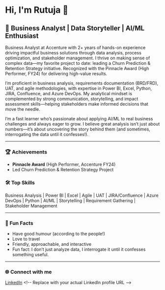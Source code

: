 # Hi, I'm Rutuja 👋

## 🚀 Business Analyst | Data Storyteller | AI/ML Enthusiast

Business Analyst at Accenture with 2+ years of hands-on experience driving impactful business solutions through data analysis, process optimization, and stakeholder management. I thrive on making sense of complex data—my favorite project to date: leading a Churn Prediction & Retention Strategy initiative. Recognized with the Pinnacle Award (High Performer, FY24) for delivering high-value results.

I’m proficient in business analysis, requirements documentation (BRD/FRD), UAT, and agile methodologies, with expertise in Power BI, Excel, Python, JIRA, Confluence, and Azure DevOps. My analytical mindset is complemented by strong communication, storytelling, and impact assessment skills—helping stakeholders make informed decisions that move the needle.

I’m a fast learner who’s passionate about applying AI/ML to real business challenges and always eager to grow. I believe great analysis isn’t just about numbers—it’s about uncovering the story behind them (and sometimes, interrogating the data until it confesses!).

---

### 🏆 Achievements
- **Pinnacle Award** (High Performer, Accenture FY24)
- Led Churn Prediction & Retention Strategy Project

### 🛠️ Top Skills
Business Analysis | Power BI | Excel | Agile | UAT | JIRA/Confluence | Azure DevOps | Python | AI/ML | Storytelling | Requirement Gathering | Stakeholder Management

---

### 💬 Fun Facts
- Have good humour (according to the people!)
- Love to travel
- Friendly, approachable, and interactive
- Fun fact: I don’t just analyze data, I interrogate it until it confesses something useful.

---

### 🌐 Connect with me
[LinkedIn]([https://www.linkedin.com/](https://www.linkedin.com/in/rutuja-nale)) <!-- Replace with your actual LinkedIn profile URL -->
